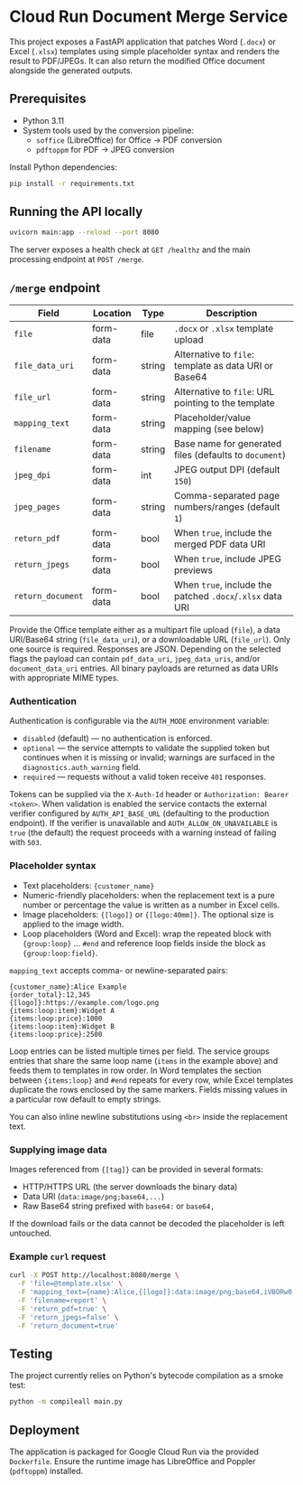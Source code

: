 # Cloud Run Document Merge Service

This project exposes a FastAPI application that patches Word (`.docx`) or Excel (`.xlsx`) templates using simple placeholder syntax and renders the result to PDF/JPEGs. It can also return the modified Office document alongside the generated outputs.

## Prerequisites

* Python 3.11
* System tools used by the conversion pipeline:
  * `soffice` (LibreOffice) for Office → PDF conversion
  * `pdftoppm` for PDF → JPEG conversion

Install Python dependencies:

```bash
pip install -r requirements.txt
```

## Running the API locally

```bash
uvicorn main:app --reload --port 8080
```

The server exposes a health check at `GET /healthz` and the main processing endpoint at `POST /merge`.

## `/merge` endpoint

| Field | Location | Type | Description |
|-------|----------|------|-------------|
| `file` | form-data | file | `.docx` or `.xlsx` template upload |
| `file_data_uri` | form-data | string | Alternative to `file`: template as data URI or Base64 |
| `file_url` | form-data | string | Alternative to `file`: URL pointing to the template |
| `mapping_text` | form-data | string | Placeholder/value mapping (see below) |
| `filename` | form-data | string | Base name for generated files (defaults to `document`) |
| `jpeg_dpi` | form-data | int | JPEG output DPI (default `150`) |
| `jpeg_pages` | form-data | string | Comma-separated page numbers/ranges (default `1`) |
| `return_pdf` | form-data | bool | When `true`, include the merged PDF data URI |
| `return_jpegs` | form-data | bool | When `true`, include JPEG previews |
| `return_document` | form-data | bool | When `true`, include the patched `.docx`/`.xlsx` data URI |
Provide the Office template either as a multipart file upload (`file`), a data URI/Base64 string (`file_data_uri`), or a downloadable URL (`file_url`). Only one source is required. Responses are JSON. Depending on the selected flags the payload can contain `pdf_data_uri`, `jpeg_data_uris`, and/or `document_data_uri` entries. All binary payloads are returned as data URIs with appropriate MIME types.

### Authentication

Authentication is configurable via the `AUTH_MODE` environment variable:

* `disabled` (default) — no authentication is enforced.
* `optional` — the service attempts to validate the supplied token but continues when it is missing or invalid; warnings are surfaced in the `diagnostics.auth_warning` field.
* `required` — requests without a valid token receive `401` responses.

Tokens can be supplied via the `X-Auth-Id` header or `Authorization: Bearer <token>`. When validation is enabled the service contacts the external verifier configured by `AUTH_API_BASE_URL` (defaulting to the production endpoint). If the verifier is unavailable and `AUTH_ALLOW_ON_UNAVAILABLE` is `true` (the default) the request proceeds with a warning instead of failing with `503`.

### Placeholder syntax

* Text placeholders: `{customer_name}`
* Numeric-friendly placeholders: when the replacement text is a pure number or percentage the value is written as a number in Excel cells.
* Image placeholders: `{[logo]}` or `{[logo:40mm]}`. The optional size is applied to the image width.
* Loop placeholders (Word and Excel): wrap the repeated block with `{group:loop}` … `#end` and reference loop fields inside the block as `{group:loop:field}`.

`mapping_text` accepts comma- or newline-separated pairs:

```
{customer_name}:Alice Example
{order_total}:12,345
{[logo]}:https://example.com/logo.png
{items:loop:item}:Widget A
{items:loop:price}:1000
{items:loop:item}:Widget B
{items:loop:price}:2500
```

Loop entries can be listed multiple times per field. The service groups entries that share the same loop name (`items` in the example above) and feeds them to templates in row order. In Word templates the section between `{items:loop}` and `#end` repeats for every row, while Excel templates duplicate the rows enclosed by the same markers. Fields missing values in a particular row default to empty strings.

You can also inline newline substitutions using `<br>` inside the replacement text.

### Supplying image data

Images referenced from `{[tag]}` can be provided in several formats:

* HTTP/HTTPS URL (the server downloads the binary data)
* Data URI (`data:image/png;base64,...`)
* Raw Base64 string prefixed with `base64:` or `base64,`

If the download fails or the data cannot be decoded the placeholder is left untouched.

### Example `curl` request

```bash
curl -X POST http://localhost:8080/merge \
  -F 'file=@template.xlsx' \
  -F 'mapping_text={name}:Alice,{[logo]}:data:image/png;base64,iVBORw0...' \
  -F 'filename=report' \
  -F 'return_pdf=true' \
  -F 'return_jpegs=false' \
  -F 'return_document=true'
```

## Testing

The project currently relies on Python's bytecode compilation as a smoke test:

```bash
python -m compileall main.py
```

## Deployment

The application is packaged for Google Cloud Run via the provided `Dockerfile`. Ensure the runtime image has LibreOffice and Poppler (`pdftoppm`) installed.
